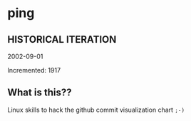 # ping

## HISTORICAL ITERATION
2002-09-01

Incremented: 1917

## What is this?? 
Linux skills to hack the github commit visualization chart `;-)`
